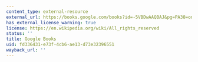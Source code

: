 ```yaml
---
content_type: external-resource
external_url: https://books.google.com/books?id=-5VBDwAAQBAJ&pg=PA38=onepage#v=onepage&q&f=false
has_external_license_warning: true
license: https://en.wikipedia.org/wiki/All_rights_reserved
status: ''
title: Google Books
uid: fd336431-e73f-4cb6-ae13-d73e32396551
wayback_url: ''
---
```

